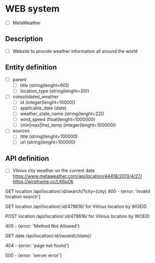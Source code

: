 # WEB system
- [ ] MetaWeather

## Description
- [ ] Website to provide weather information all around the world

## Entity definition
- [ ] parent
    - [ ] title (string(lenght=60))
    - [ ] location_type (string(lenght=20))
- [ ] consolidated_weather
    - [ ] id (integer(lenght=10000))
    - [ ] applicable_date (date)
    - [ ] weather_state_name (string(lenght=22))
    - [ ] wind_speed (float(lenght=1000000)
    - [ ] (min|max|the)_temp (integer(lenght=100000))
- [ ] sources
    - [ ] title (string(lenght=100000)
    - [ ] url (string(lenght=100000)

## API definition
- [ ] Vilnius city weather on the current date https://www.metaweather.com/api/location/44418/2013/4/27/
https://wireframe.cc/LK6uOk

GET location /api/location/:id/search/?city=(city) 
400 - {error: 'invalid location search'}

GET location /api/location/:id/479616/ for Vilnius location by WOEID

POST location /api/location/:id/479616/ for Vilnius location by WOEID

405 - {error: 'Method Not Allowed'}

GET date /api/location/:id/(woeid)/(date)/


404 - {error: 'page not found'}

500 - {error: 'server error'}
